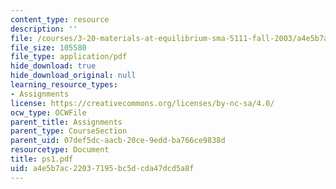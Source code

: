 ```yaml
---
content_type: resource
description: ''
file: /courses/3-20-materials-at-equilibrium-sma-5111-fall-2003/a4e5b7ac22037195bc5dcda47dcd5a8f_ps1.pdf
file_size: 105580
file_type: application/pdf
hide_download: true
hide_download_original: null
learning_resource_types:
- Assignments
license: https://creativecommons.org/licenses/by-nc-sa/4.0/
ocw_type: OCWFile
parent_title: Assignments
parent_type: CourseSection
parent_uid: 07def5dc-aacb-20ce-9edd-ba766ce9838d
resourcetype: Document
title: ps1.pdf
uid: a4e5b7ac-2203-7195-bc5d-cda47dcd5a8f
---
```

